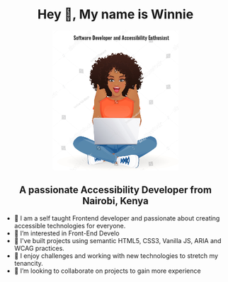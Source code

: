 <h1 align="center">Hey 👋, My name is Winnie</h1>
<p align="center">
<img src="https://github.com/winniebosy/winniebosy-git--profile/blob/main/github-header2.PNG" alt="enthusiastic black girl sitting down with a computer">
</p>
<h2 align="center">A passionate Accessibility Developer from Nairobi, Kenya</h2>

 - 🌱  I am a self taught Frontend developer and passionate about creating accessible technologies for everyone.
 - 🌱 I’m interested in Front-End Develo
 - 🌱 I've built projects using semantic HTML5, CSS3, Vanilla JS, ARIA and WCAG practices.
 - 🌱 I enjoy challenges and working with new technologies to stretch my tenancity.
 - 💞️ I’m looking to collaborate on projects to gain more experience




